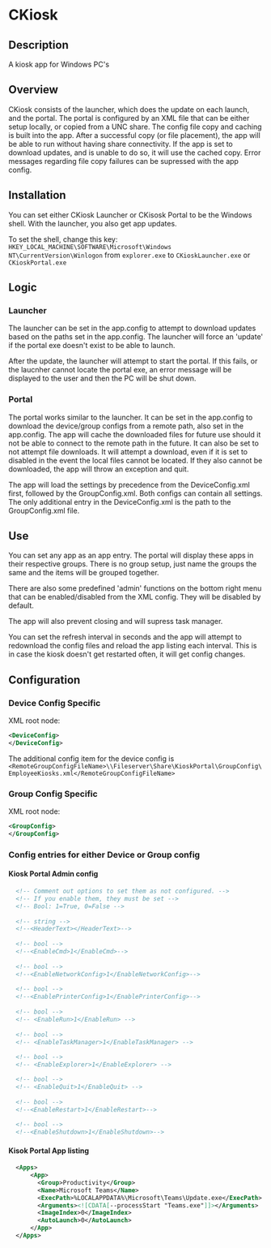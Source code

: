 # CKiosk

## Description
A kiosk app for Windows PC's

## Overview
CKiosk consists of the launcher, which does the update on each launch, and the portal.  The portal is configured by an XML file that can be either setup locally, or copied from a UNC share.  The config file copy and caching is built into the app.  After a successful copy (or file placement), the app will be able to run without having share connectivity.  If the app is set to download updates, and is unable to do so, it will use the cached copy.  Error messages regarding file copy failures can be supressed with the app config.

## Installation
You can set either CKiosk Launcher or CKisosk Portal to be the Windows shell.  With the launcher, you also get app updates.

To set the shell, change this key:
`HKEY_LOCAL_MACHINE\SOFTWARE\Microsoft\Windows NT\CurrentVersion\Winlogon` from `explorer.exe` to `CKioskLauncher.exe` or `CKioskPortal.exe`

## Logic

### Launcher
The launcher can be set in the app.config to attempt to download updates based on the paths set in the app.config.  The launcher will force an 'update' if the portal exe doesn't exist to be able to launch.

After the update, the launcher will attempt to start the portal.  If this fails, or the laucnher cannot locate the portal exe, an error message will be displayed to the user and then the PC will be shut down.

### Portal
The portal works similar to the launcher.  It can be set in the app.config to download the device/group configs from a remote path, also set in the app.config.  The app will cache the downloaded files for future use should it not be able to connect to the remote path in the future.  It can also be set to not attempt file downloads.  It will attempt a download, even if it is set to disabled in the event the local files cannot be located.  If they also cannot be downloaded, the app will throw an exception and quit.

The app will load the settings by precedence from the DeviceConfig.xml first, followed by the GroupConfig.xml.  Both configs can contain all settings.  The only additional entry in the DeviceConfig.xml is the path to the GroupConfig.xml file.  

## Use
You can set any app as an app entry.  The portal will display these apps in their respective groups.  There is no group setup, just name the groups the same and the items will be grouped together.

There are also some predefined 'admin' functions on the bottom right menu that can be enabled/disabled from the XML config.  They will be disabled by default.

The app will also prevent closing and will supress task manager.  

You can set the refresh interval in seconds and the app will attempt to redownload the config files and reload the app listing each interval.  This is in case the kiosk doesn't get restarted often, it will get config changes.

## Configuration

### Device Config Specific
XML root node:
```xml
<DeviceConfig>
</DeviceConfig>
```

The additional config item for the device config is
`<RemoteGroupConfigFileName>\\Fileserver\Share\KioskPortal\GroupConfig\EmployeeKiosks.xml</RemoteGroupConfigFileName>`

### Group Config Specific
XML root node:
```xml
<GroupConfig>
</GroupConfig>
```

### Config entries for either Device or Group config

#### Kiosk Portal Admin config
```xml
  <!-- Comment out options to set them as not configured. -->
  <!-- If you enable them, they must be set -->
  <!-- Bool: 1=True, 0=False -->
  
  <!-- string -->
  <!--<HeaderText></HeaderText>-->	
  
  <!-- bool -->
  <!--<EnableCmd>1</EnableCmd>-->
  
  <!-- bool -->
  <!--<EnableNetworkConfig>1</EnableNetworkConfig>-->
  
  <!-- bool -->
  <!--<EnablePrinterConfig>1</EnablePrinterConfig>-->
  
  <!-- bool -->
  <!-- <EnableRun>1</EnableRun> -->
  
  <!-- bool -->
  <!-- <EnableTaskManager>1</EnableTaskManager> -->
  
  <!-- bool -->
  <!-- <EnableExplorer>1</EnableExplorer> -->

  <!-- bool -->
  <!-- <EnableQuit>1</EnableQuit> -->
  
  <!-- bool -->
  <!--<EnableRestart>1</EnableRestart>-->
  
  <!-- bool -->
  <!--<EnableShutdown>1</EnableShutdown>-->
```

#### Kisok Portal App listing
```xml
  <Apps>
	  <App>
		<Group>Productivity</Group>
		<Name>Microsoft Teams</Name>
		<ExecPath>%LOCALAPPDATA%\Microsoft\Teams\Update.exe</ExecPath>
		<Arguments><![CDATA[--processStart "Teams.exe"]]></Arguments>
		<ImageIndex>0</ImageIndex>
		<AutoLaunch>0</AutoLaunch>
	  </App>
  </Apps>
```